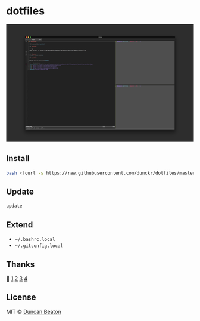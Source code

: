 # dotfiles

![Terminal][screenshot]

## Install

```sh
bash <(curl -s https://raw.githubusercontent.com/dunckr/dotfiles/master/install.sh)
```

## Update

```sh
update
```

## Extend

* `~/.bashrc.local`
* `~/.gitconfig.local`

## Thanks

🙌 [1][1] [2][2] [3][3] [4][4]

## License

MIT © [Duncan Beaton][author]

<!-- Definitions -->
[screenshot]: https://raw.githubusercontent.com/dunckr/dotfiles/master/assets/screenshot.png
[1]: https://github.com/mathiasbynens/dotfiles
[2]: https://github.com/holman/dotfiles/
[3]: https://github.com/paulmillr/dotfiles
[4]: https://github.com/thoughtbot/dotfiles
[author]: http://dunckr.com
